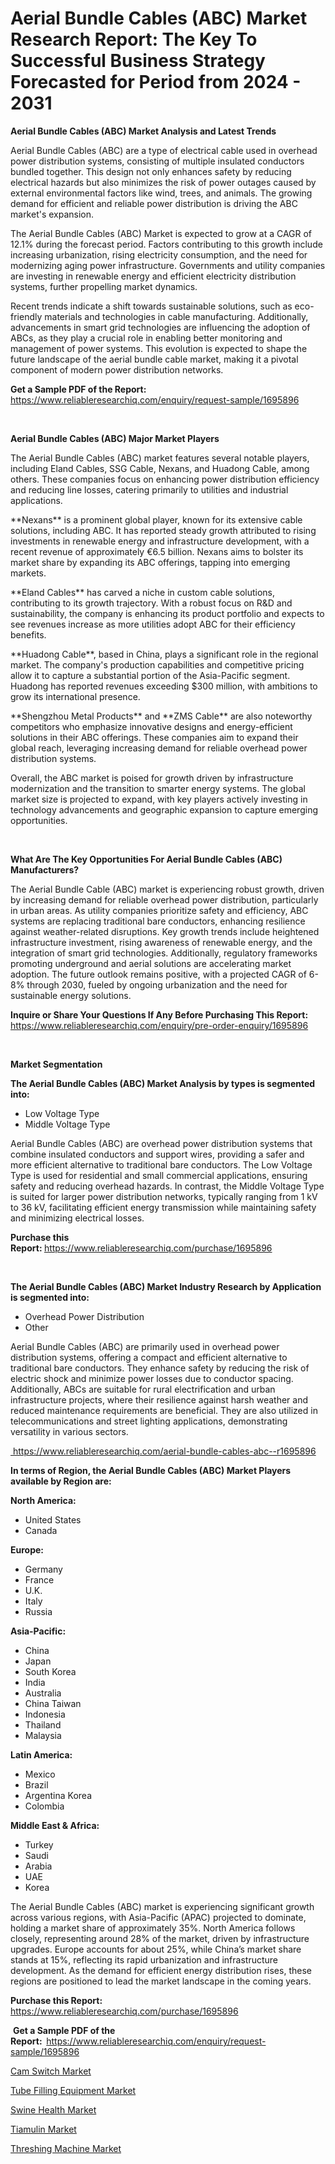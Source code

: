 <p><h1>Aerial Bundle Cables (ABC) Market Research Report: The Key To Successful Business Strategy Forecasted for Period from 2024 - 2031</h1></p><p><strong>Aerial Bundle Cables (ABC) Market Analysis and Latest Trends</strong></p>
<p><p>Aerial Bundle Cables (ABC) are a type of electrical cable used in overhead power distribution systems, consisting of multiple insulated conductors bundled together. This design not only enhances safety by reducing electrical hazards but also minimizes the risk of power outages caused by external environmental factors like wind, trees, and animals. The growing demand for efficient and reliable power distribution is driving the ABC market's expansion.</p><p>The Aerial Bundle Cables (ABC) Market is expected to grow at a CAGR of 12.1% during the forecast period. Factors contributing to this growth include increasing urbanization, rising electricity consumption, and the need for modernizing aging power infrastructure. Governments and utility companies are investing in renewable energy and efficient electricity distribution systems, further propelling market dynamics.</p><p>Recent trends indicate a shift towards sustainable solutions, such as eco-friendly materials and technologies in cable manufacturing. Additionally, advancements in smart grid technologies are influencing the adoption of ABCs, as they play a crucial role in enabling better monitoring and management of power systems. This evolution is expected to shape the future landscape of the aerial bundle cable market, making it a pivotal component of modern power distribution networks.</p></p>
<p><strong>Get a Sample PDF of the Report:&nbsp;</strong> <a href="https://www.reliableresearchiq.com/enquiry/request-sample/1695896?utm_campaign=1123&utm_medium=2&utm_source=Github&utm_content=ia&utm_term=19102024&utm_id=aerial-bundle-cables-abc">https://www.reliableresearchiq.com/enquiry/request-sample/1695896</a></p>
<p>&nbsp;</p>
<p><strong>Aerial Bundle Cables (ABC) Major Market Players</strong></p>
<p><p>The Aerial Bundle Cables (ABC) market features several notable players, including Eland Cables, SSG Cable, Nexans, and Huadong Cable, among others. These companies focus on enhancing power distribution efficiency and reducing line losses, catering primarily to utilities and industrial applications.</p><p>**Nexans** is a prominent global player, known for its extensive cable solutions, including ABC. It has reported steady growth attributed to rising investments in renewable energy and infrastructure development, with a recent revenue of approximately €6.5 billion. Nexans aims to bolster its market share by expanding its ABC offerings, tapping into emerging markets.</p><p>**Eland Cables** has carved a niche in custom cable solutions, contributing to its growth trajectory. With a robust focus on R&D and sustainability, the company is enhancing its product portfolio and expects to see revenues increase as more utilities adopt ABC for their efficiency benefits.</p><p>**Huadong Cable**, based in China, plays a significant role in the regional market. The company's production capabilities and competitive pricing allow it to capture a substantial portion of the Asia-Pacific segment. Huadong has reported revenues exceeding $300 million, with ambitions to grow its international presence.</p><p>**Shengzhou Metal Products** and **ZMS Cable** are also noteworthy competitors who emphasize innovative designs and energy-efficient solutions in their ABC offerings. These companies aim to expand their global reach, leveraging increasing demand for reliable overhead power distribution systems.</p><p>Overall, the ABC market is poised for growth driven by infrastructure modernization and the transition to smarter energy systems. The global market size is projected to expand, with key players actively investing in technology advancements and geographic expansion to capture emerging opportunities.</p></p>
<p>&nbsp;</p>
<p><strong>What Are The Key Opportunities For Aerial Bundle Cables (ABC) Manufacturers?</strong></p>
<p><p>The Aerial Bundle Cable (ABC) market is experiencing robust growth, driven by increasing demand for reliable overhead power distribution, particularly in urban areas. As utility companies prioritize safety and efficiency, ABC systems are replacing traditional bare conductors, enhancing resilience against weather-related disruptions. Key growth trends include heightened infrastructure investment, rising awareness of renewable energy, and the integration of smart grid technologies. Additionally, regulatory frameworks promoting underground and aerial solutions are accelerating market adoption. The future outlook remains positive, with a projected CAGR of 6-8% through 2030, fueled by ongoing urbanization and the need for sustainable energy solutions.</p></p>
<p><strong>Inquire or Share Your Questions If Any Before Purchasing This Report:</strong> <a href="https://www.reliableresearchiq.com/enquiry/pre-order-enquiry/1695896?utm_campaign=1123&utm_medium=2&utm_source=Github&utm_content=ia&utm_term=19102024&utm_id=aerial-bundle-cables-abc">https://www.reliableresearchiq.com/enquiry/pre-order-enquiry/1695896</a></p>
<p>&nbsp;</p>
<p><strong>Market Segmentation</strong></p>
<p><strong>The Aerial Bundle Cables (ABC) Market Analysis by types is segmented into:</strong></p>
<p><ul><li>Low Voltage Type</li><li>Middle Voltage Type</li></ul></p>
<p><p>Aerial Bundle Cables (ABC) are overhead power distribution systems that combine insulated conductors and support wires, providing a safer and more efficient alternative to traditional bare conductors. The Low Voltage Type is used for residential and small commercial applications, ensuring safety and reducing overhead hazards. In contrast, the Middle Voltage Type is suited for larger power distribution networks, typically ranging from 1 kV to 36 kV, facilitating efficient energy transmission while maintaining safety and minimizing electrical losses.</p></p>
<p><strong>Purchase this Report:&nbsp;</strong><a href="https://www.reliableresearchiq.com/purchase/1695896?utm_campaign=1123&utm_medium=2&utm_source=Github&utm_content=ia&utm_term=19102024&utm_id=aerial-bundle-cables-abc">https://www.reliableresearchiq.com/purchase/1695896</a></p>
<p>&nbsp;</p>
<p><strong>The Aerial Bundle Cables (ABC) Market Industry Research by Application is segmented into:</strong></p>
<p><ul><li>Overhead Power Distribution</li><li>Other</li></ul></p>
<p><p>Aerial Bundle Cables (ABC) are primarily used in overhead power distribution systems, offering a compact and efficient alternative to traditional bare conductors. They enhance safety by reducing the risk of electric shock and minimize power losses due to conductor spacing. Additionally, ABCs are suitable for rural electrification and urban infrastructure projects, where their resilience against harsh weather and reduced maintenance requirements are beneficial. They are also utilized in telecommunications and street lighting applications, demonstrating versatility in various sectors.</p></p>
<p><a href="https://www.reliableresearchiq.com/aerial-bundle-cables-abc--r1695896?utm_campaign=1123&utm_medium=2&utm_source=Github&utm_content=ia&utm_term=19102024&utm_id=aerial-bundle-cables-abc">&nbsp;https://www.reliableresearchiq.com/aerial-bundle-cables-abc--r1695896</a></p>
<p><strong>In terms of Region, the Aerial Bundle Cables (ABC) Market Players available by Region are:</strong></p>
<p>
    <p> <strong> North America: </strong>
        <ul>
            <li>United States</li>
            <li>Canada</li>
        </ul>
        </p> 
    <p> <strong> Europe: </strong>
        <ul>
            <li>Germany</li>
            <li>France</li>
            <li>U.K.</li>
            <li>Italy</li>
            <li>Russia</li>
        </ul>
        </p> 
    <p> <strong> Asia-Pacific: </strong>
        <ul>
            <li>China</li>
            <li>Japan</li>
            <li>South Korea</li>
            <li>India</li>
            <li>Australia</li>
            <li>China Taiwan</li>
            <li>Indonesia</li>
            <li>Thailand</li>
            <li>Malaysia</li>
        </ul>
        </p> 
    <p> <strong> Latin America: </strong>
        <ul>
            <li>Mexico</li>
            <li>Brazil</li>
            <li>Argentina Korea</li>
            <li>Colombia</li>
        </ul>
        </p> 
    <p> <strong> Middle East & Africa: </strong>
        <ul>
            <li>Turkey</li>
            <li>Saudi</li>
            <li>Arabia</li>
            <li>UAE</li>
            <li>Korea</li>
        </ul>
    </p>
    </p>
<p><p>The Aerial Bundle Cables (ABC) market is experiencing significant growth across various regions, with Asia-Pacific (APAC) projected to dominate, holding a market share of approximately 35%. North America follows closely, representing around 28% of the market, driven by infrastructure upgrades. Europe accounts for about 25%, while China’s market share stands at 15%, reflecting its rapid urbanization and infrastructure development. As the demand for efficient energy distribution rises, these regions are positioned to lead the market landscape in the coming years.</p></p>
<p><strong>Purchase this Report: </strong><a href="https://www.reliableresearchiq.com/purchase/1695896?utm_campaign=1123&utm_medium=2&utm_source=Github&utm_content=ia&utm_term=19102024&utm_id=aerial-bundle-cables-abc">https://www.reliableresearchiq.com/purchase/1695896</a></p>
<p>&nbsp;<strong>Get a Sample PDF of the Report:&nbsp;&nbsp;</strong><a href="https://www.reliableresearchiq.com/enquiry/request-sample/1695896?utm_campaign=1123&utm_medium=2&utm_source=Github&utm_content=ia&utm_term=19102024&utm_id=aerial-bundle-cables-abc">https://www.reliableresearchiq.com/enquiry/request-sample/1695896</a></p>
<p><strong></strong></p>
<p><p><a href="https://issuu.com/reportprime-2/docs/cam-switch-market-size-2030.pptx_784bc8a4902b24?utm_campaign=1123&utm_medium=2&utm_source=Github&utm_content=ia&utm_term=19102024&utm_id=aerial-bundle-cables-abc">Cam Switch Market</a></p><p><a href="https://www.linkedin.com/pulse/global-tube-filling-equipment-nexus-sector-confluences-xnf4c?utm_campaign=1123&utm_medium=2&utm_source=Github&utm_content=ia&utm_term=19102024&utm_id=aerial-bundle-cables-abc">Tube Filling Equipment Market</a></p><p><a href="https://github.com/brittroma9i/Market-Research-Report-List-1/blob/main/swine-health-market.md?utm_campaign=1123&utm_medium=2&utm_source=Github&utm_content=ia&utm_term=19102024&utm_id=aerial-bundle-cables-abc">Swine Health Market</a></p><p><a href="https://github.com/eleanore16mal/Market-Research-Report-List-1/blob/main/tiamulin-market.md?utm_campaign=1123&utm_medium=2&utm_source=Github&utm_content=ia&utm_term=19102024&utm_id=aerial-bundle-cables-abc">Tiamulin Market</a></p><p><a href="https://www.linkedin.com/pulse/threshing-machine-market-analysis-product-segmentation-y5uhc?utm_campaign=1123&utm_medium=2&utm_source=Github&utm_content=ia&utm_term=19102024&utm_id=aerial-bundle-cables-abc">Threshing Machine Market</a></p></p>
